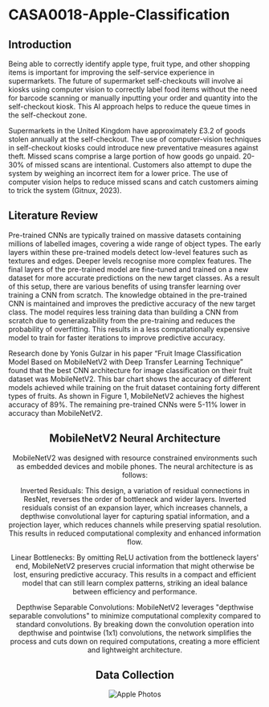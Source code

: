 # CASA0018-Apple-Classification

## Introduction
Being able to correctly identify apple type, fruit type, and other shopping items is important for improving the self-service experience in supermarkets. The future of supermarket self-checkouts will involve ai kiosks using computer vision to correctly label food items without the need for barcode scanning or manually inputting your order and quantity into the self-checkout kiosk. This AI approach helps to reduce the queue times in the self-checkout zone. 

Supermarkets in the United Kingdom have approximately £3.2 of goods stolen annually at the self-checkout. The use of computer-vision techniques in self-checkout kiosks could introduce new preventative measures against theft. Missed scans comprise a large portion of how goods go unpaid. 20-30% of missed scans are intentional. Customers also attempt to dupe the system by weighing an incorrect item for a lower price. The use of computer vision helps to reduce missed scans and catch customers aiming to trick the system (Gitnux, 2023).

## Literature Review
Pre-trained CNNs are typically trained on massive datasets containing millions of labelled images, covering a wide range of object types. The early layers within these pre-trained models detect low-level features such as textures and edges. Deeper levels recognise more complex features. The final layers of the pre-trained model are fine-tuned and trained on a new dataset for more accurate predictions on the new target classes. As a result of this setup, there are various benefits of using transfer learning over training a CNN from scratch. The knowledge obtained in the pre-trained CNN is maintained and improves the predictive accuracy of the new target class. The model requires less training data than building a CNN from scratch due to generalizability from the pre-training and reduces the probability of overfitting. This results in a less computationally expensive model to train for faster iterations to improve predictive accuracy. 

Research done by Yonis Gulzar in his paper “Fruit Image Classification Model Based on MobileNetV2 with Deep Transfer Learning Technique” found that the best CNN architecture for image classification on their fruit dataset was MobileNetV2. This bar chart shows the accuracy of different models achieved while training on the fruit dataset containing forty different types of fruits. As shown in Figure 1, MobileNetV2 achieves the highest accuracy of 89%. The remaining pre-trained CNNs were 5-11% lower in accuracy than MobileNetV2.
<div align=center>   
<src=" https://github.com/AdamMorgan778/CASA0018-Apple-Classification/blob/main/Apple%20Photos.PNG">

## MobileNetV2 Neural Architecture
MobileNetV2 was designed with resource constrained environments such as embedded devices and mobile phones. The neural architecture is as follows:

Inverted Residuals: This design, a variation of residual connections in ResNet, reverses the order of bottleneck and wider layers. Inverted residuals consist of an expansion layer, which increases channels, a depthwise convolutional layer for capturing spatial information, and a projection layer, which reduces channels while preserving spatial resolution. This results in reduced computational complexity and enhanced information flow.

Linear Bottlenecks: By omitting ReLU activation from the bottleneck layers' end, MobileNetV2 preserves crucial information that might otherwise be lost, ensuring predictive accuracy. This results in a compact and efficient model that can still learn complex patterns, striking an ideal balance between efficiency and performance.

Depthwise Separable Convolutions: MobileNetV2 leverages "depthwise separable convolutions" to minimize computational complexity compared to standard convolutions. By breaking down the convolution operation into depthwise and pointwise (1x1) convolutions, the network simplifies the process and cuts down on required computations, creating a more efficient and lightweight architecture.

## Data Collection
![Apple Photos](https://user-images.githubusercontent.com/73647889/232113757-94f8452e-5c73-4d7e-8f48-e0de8d2b6a75.PNG)

